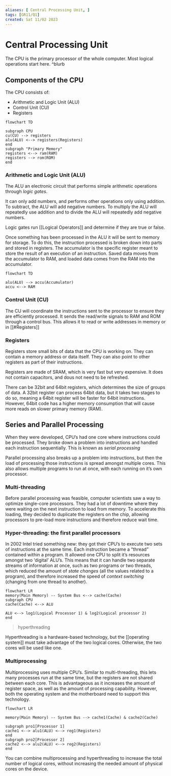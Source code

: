 ```yaml
---
aliases: [ Central Processing Unit, ]
tags: [GR11/Q1]
created: Sat 11/02 2023
---
```

# Central Processing Unit
The CPU is the primary processor of the whole computer. Most logical operations start here. ^blurb

## Components of the CPU
The CPU consists of:
- Arithmetic and Logic Unit (ALU)
- Control Unit (CU)
- Registers

```mermaid
flowchart TD

subgraph CPU
cu(CU) --> registers
alu(ALU) <--> registers(Registers)
end
subgraph "Primary Memory"
registers <--> ram(RAM) 
registers --> rom(ROM)
end
```

### Arithmetic and Logic Unit (ALU)
The ALU an electronic circuit that performs simple arithmetic operations through *logic gates*. 

It can only add numbers, and performs other operations only using addition. To subtract, the ALU will add negative numbers. To multiply the ALU will repeatedly use addition and to divide the ALU will repeatedly add negative numbers. 

Logic gates run [[Logical Operators]] and determine if they are true or false. 

Once something has been processed in the ALU it will be sent to memory for storage. To do this, the instruction processed is broken down into parts and stored in registers. The accumulator is the specific register meant to store the result of an execution of an instruction. Saved data moves from the accumulator to RAM, and loaded data comes from the RAM into the accumulator.

```mermaid
flowchart TD

alu(ALU) --> accu(Accumulator)
accu <--> RAM
```


### Control Unit (CU)
The CU will coordinate the instructions sent to the processor to ensure they are efficiently processed. It sends the read/write signals to RAM and ROM through a control bus. This allows it to read or write addresses in memory or in [[#Registers]]

### Registers
Registers store small bits of data that the CPU is working on. They can contain a memory address or data itself. They can also point to other registers as part of their instructions. 

Registers are made of SRAM, which is very fast but very expensive. It does not contain capacitors, and dous not need to be refreshed.

There can be 32bit and 64bit registers, which determines the size of groups of data. A 32bit register can process 64bit data, but it takes two stages to do so, meaning a 64bit register will be faster for 64bit instructions. However, 64bit code has a higher memory consumption that will cause more reads on slower primary memory (RAM). 

## Series and Parallel Processing
When they were developed, CPU’s had one core where instructions could be processed. They broke down a problem into instructions and handled each instruction sequentially. This is known as *serial processing*

Parallel processing also breaks up a problem into instructions, but then the load of processing those instructions is spread amongst multiple cores. This also allows multiple programs to run at once, with each running on it’s own processor. 

### Multi-threading
Before parallel processing was feasible, computer scientists saw a way to optimize single-core processors. They had a lot of downtime where they were waiting on the next instruction to load from memory. To accelerate this loading, they decided to duplicate the registers on the chip, allowing processors to pre-load more instructions and therefore reduce wait time. 
### Hyper-threading: the first parallel processors
In 2002 Intel tried something new: they got their CPU’s to execute two sets of instructions at the same time. Each instruction became a “thread” contained within a program. It allowed one CPU to split it’s resources amongst two ‘digital’ ALU’s. This means that it can handle two separate streams of information at once, such as two programs or two threads, which reduced the amount of *state changes* (all the values related to a program), and therefore increased the speed of *context switching* (changing from one thread to another). 

```mermaid
flowchart LR
memory(Main Memory) -- System Bus <--> cache(Cache)
subgraph CPU
cache(Cache) <--> ALU

ALU <--> log1(Logical Processor 1) & log2(Logical processor 2)
end
```
> hyperthreading

Hyperthreading is a hardware-based technology, but the [[operating system]] must take advantage of the two logical cores. Otherwise, the two cores will be used like one. 
### Multiprocessing
Multiprocessing uses multiple CPU’s. Similar to multi-threading, this lets many processes run at the same time, but the registers are not shared between each core. This is advantageous as it increases the amount of register space, as well as the amount of processing capability. However, both the operating system and the motherboard need to support this technology. 

```mermaid
flowchart LR

memory(Main Memory) -- System Bus --> cache1(Cache) & cache2(Cache)

subgraph pro1[Processor 1]
cache1 <--> alu1(ALU) <--> reg1(Registers)
end
subgraph pro2[Processor 2]
cache2 <--> alu2(ALU) <--> reg2(Registers)
end
```

You can combine multiprocessing and hyperthreading to increase the total number of logical cores, without increasing the needed amount of physical cores on the device. 